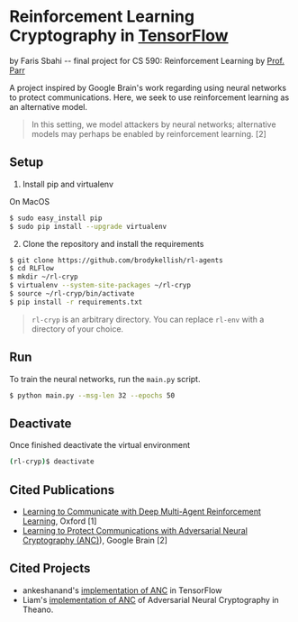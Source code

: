 # Reinforcement Learning Cryptography in [TensorFlow](https://github.com/tensorflow/tensorflow)

by Faris Sbahi -- final project for CS 590: Reinforcement Learning by [Prof. Parr](https://users.cs.duke.edu/~parr/)

A project inspired by Google Brain's work regarding using neural networks to protect communications. Here, we seek to use reinforcement learning as an alternative model.

> In this setting, we model attackers by neural networks; alternative models may perhaps
be enabled by reinforcement learning. [2]


## Setup

1.  Install pip and virtualenv

On MacOS

```bash
$ sudo easy_install pip
$ sudo pip install --upgrade virtualenv
```

2. Clone the repository and install the requirements

```bash
$ git clone https://github.com/brodykellish/rl-agents
$ cd RLFlow
$ mkdir ~/rl-cryp
$ virtualenv --system-site-packages ~/rl-cryp
$ source ~/rl-cryp/bin/activate
$ pip install -r requirements.txt
```

> `rl-cryp` is an arbitrary directory. You can replace `rl-env` with a directory of your choice.

## Run

To train the neural networks, run the `main.py` script.

```bash
$ python main.py --msg-len 32 --epochs 50
```

## Deactivate

Once finished deactivate the virtual environment

```bash
(rl-cryp)$ deactivate
```

## Cited Publications
* [Learning to Communicate with Deep Multi-Agent Reinforcement Learning](https://arxiv.org/pdf/1605.06676.pdf), Oxford [1]
* [Learning to Protect Communications with Adversarial Neural Cryptography (ANC)](https://arxiv.org/pdf/1610.06918v1.pdf)), Google Brain [2]

## Cited Projects
* ankeshanand's [implementation of ANC](https://github.com/ankeshanand/neural-cryptography-tensorflow) in TensorFlow
* Liam's [implementation of ANC](https://github.com/nlml/adversarial-neural-crypt) of Adversarial Neural Cryptography in Theano.
